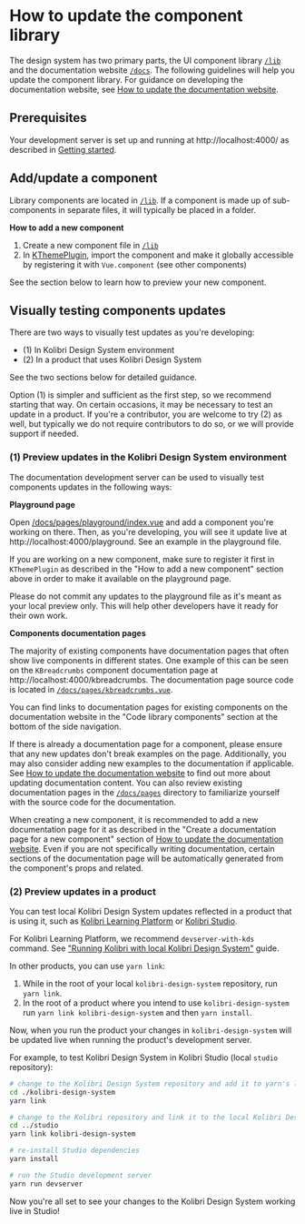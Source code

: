 # How to update the component library

The design system has two primary parts, the UI component library [`/lib`](../lib/) and the documentation website [`/docs`](../docs/). The following guidelines will help you update the component library. For guidance on developing the documentation website, see [How to update the documentation website](./04_how_to_update_docs.md).

## Prerequisites

Your development server is set up and running at http://localhost:4000/ as described in [Getting started](./01_getting_started.md).

## Add/update a component

Library components are located in [`/lib`](../lib/). If a component is made up of sub-components in separate files, it will typically be placed in a folder.

**How to add a new component**

1. Create a new component file in [`/lib`](../lib/)
2. In [KThemePlugin](../lib/KThemePlugin.js), import the component and make it globally accessible by registering it with `Vue.component` (see other components)

See the section below to learn how to preview your new component.

## Visually testing components updates

There are two ways to visually test updates as you're developing:
- (1) In Kolibri Design System environment
- (2) In a product that uses Kolibri Design System

See the two sections below for detailed guidance.

Option (1) is simpler and sufficient as the first step, so we recommend starting that way. On certain occasions, it may be necessary to test an update in a product. If you're a contributor, you are welcome to try (2) as well, but typically we do not require contributors to do so, or we will provide support if needed.

### (1) Preview updates in the Kolibri Design System environment

The documentation development server can be used to visually test components updates in the following ways:

**Playground page**

Open [/docs/pages/playground/index.vue](../docs/pages/playground/index.vue) and add a component you're working on there. Then, as you're developing, you will see it update live at http://localhost:4000/playground. See an example in the playground file.

If you are working on a new component, make sure to register it first in `KThemePlugin` as described in the "How to add a new component" section above in order to make it available on the playground page.

Please do not commit any updates to the playground file as it's meant as your local preview only. This will help other developers have it ready for their own work.

**Components documentation pages**

The majority of existing components have documentation pages that often show live components in different states. One example of this can be seen on the `KBreadcrumbs` component documentation page at http://localhost:4000/kbreadcrumbs. The documentation page source code is located in [`/docs/pages/kbreadcrumbs.vue`](../docs/pages/kbreadcrumbs.vue).

You can find links to documentation pages for existing components on the documentation website in the "Code library components" section at the bottom of the side navigation.

If there is already a documentation page for a component, please ensure that any new updates don't break examples on the page. Additionally, you may also consider adding new examples to the documentation if applicable. See [How to update the documentation website](./04_how_to_update_docs.md) to find out more about updating documentation content. You can also review existing documentation pages in the [`/docs/pages`](../docs/pages) directory to familiarize yourself with the source code for the documentation.

When creating a new component, it is recommended to add a new documentation page for it as described in the "Create a documentation page for a new component" section of [How to update the documentation website](./04_how_to_update_docs.md). Even if you are not specifically writing documentation, certain sections of the documentation page will be automatically generated from the component's props and related.

### (2) Preview updates in a product

You can test local Kolibri Design System updates reflected in a product that is using it, such as [Kolibri Learning Platform](https://github.com/learningequality/kolibri) or [Kolibri Studio](https://github.com/learningequality/studio).

For Kolibri Learning Platform, we recommend `devserver-with-kds` command. See ["Running Kolibri with local Kolibri Design System"](https://kolibri-dev.readthedocs.io/en/develop/howtos/development_with_kds.html) guide.

In other products, you can use `yarn link`:

1. While in the root of your local `kolibri-design-system` repository, run `yarn link`.
2. In the root of a product where you intend to use `kolibri-design-system` run `yarn link kolibri-design-system` and then `yarn install`.

Now, when you run the product your changes in `kolibri-design-system` will be updated live when running the product's development server.

For example, to test Kolibri Design System in Kolibri Studio (local `studio` repository):

```bash
# change to the Kolibri Design System repository and add it to yarn's local package registry
cd ./kolibri-design-system
yarn link

# change to the Kolibri repository and link it to the local Kolibri Design System package
cd ../studio
yarn link kolibri-design-system

# re-install Studio dependencies
yarn install

# run the Studio development server
yarn run devserver
```

Now you're all set to see your changes to the Kolibri Design System working live in Studio!
